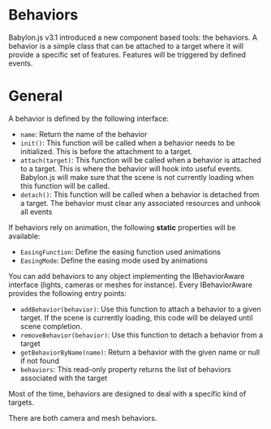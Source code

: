 # Behaviors

Babylon.js v3.1 introduced a new component based tools: the behaviors.
A behavior is a simple class that can be attached to a target where it will provide a specific set of features. Features will be triggered by defined events.

# General

A behavior is defined by the following interface:

-   `name`: Return the name of the behavior
-   `init()`: This function will be called when a behavior needs to be initialized. This is before the attachment to a target.
-   `attach(target)`: This function will be called when a behavior is attached to a target. This is where the behavior will hook into useful events. Babylon.js will make sure that the scene is not currently loading when this function will be called.
-   `detach()`: This function will be called when a behavior is detached from a target. The behavior must clear any associated resources and unhook all events

If behaviors rely on animation, the following **static** properties will be available:

-   `EasingFunction`: Define the easing function used animations
-   `EasingMode`: Define the easing mode used by animations

You can add behaviors to any object implementing the IBehaviorAware interface (lights, cameras or meshes for instance). Every IBehaviorAware provides the following entry points:

-   `addBehavior(behavior)`: Use this function to attach a behavior to a given target. If the scene is currently loading, this code will be delayed until scene completion.
-   `removeBehavior(behavior)`: Use this function to detach a behavior from a target
-   `getBehaviorByName(name)`: Return a behavior with the given name or null if not found
-   `behaviors`: This read-only property returns the list of behaviors associated with the target

Most of the time, behaviors are designed to deal with a specific kind of targets.

There are both camera and mesh behaviors.